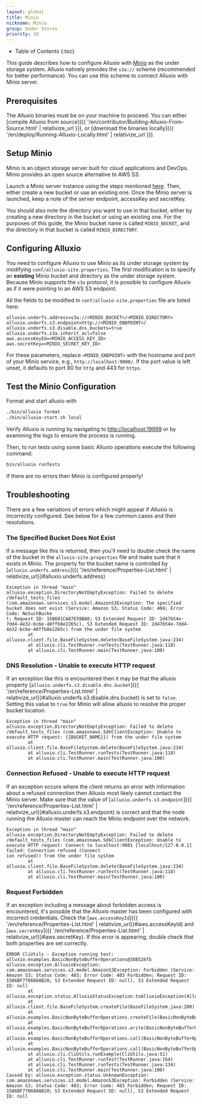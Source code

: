 ```yaml
---
layout: global
title: Minio
nickname: Minio
group: Under Stores
priority: 10
---
```


* Table of Contents
{:toc}

This guide describes how to configure Alluxio with [Minio](https://minio.io/) as the
under storage system. Alluxio natively provides the `s3a://` scheme (recommended for better
performance). You can use this scheme to connect Alluxio with Minio server.

## Prerequisites

The Alluxio binaries must be on your machine to proceed.
You can either
[compile Alluxio from source]({{ '/en/contributor/Building-Alluxio-From-Source.html' | relativize_url }}),
or [download the binaries locally]({{ '/en/deploy/Running-Alluxio-Locally.html' | relativize_url }}).

## Setup Minio

Minio is an object storage server built for cloud applications and DevOps. Minio provides an open
source alternative to AWS S3.

Launch a Minio server instance using the steps mentioned
[here](http://docs.minio.io/docs/minio-quickstart-guide).
Then, either create a new bucket or use an existing one.
Once the Minio server is launched, keep a note of the server endpoint, accessKey and secretKey.

You should also note the directory you want to use in that bucket, either by creating
a new directory in the bucket or using an existing one. For the purposes of this guide, the Minio
bucket name is called `MINIO_BUCKET`, and the directory in that bucket is called `MINIO_DIRECTORY`.

## Configuring Alluxio

You need to configure Alluxio to use Minio as its under storage system by modifying
`conf/alluxio-site.properties`. The first modification is to specify an **existing** Minio
bucket and directory as the under storage system.
Because Minio supports the `s3a` protocol, it is possible to configure Alluxio as if it were
pointing to an AWS S3 endpoint.

All the fields to be modified in `conf/alluxio-site.properties` file are listed here:

```properties
alluxio.underfs.address=s3a://<MINIO_BUCKET>/<MINIO_DIRECTORY>
alluxio.underfs.s3.endpoint=http://<MINIO_ENDPOINT>/
alluxio.underfs.s3.disable.dns.buckets=true
alluxio.underfs.s3a.inherit_acl=false
aws.accessKeyId=<MINIO_ACCESS_KEY_ID>
aws.secretKey=<MINIO_SECRET_KEY_ID>
```

For these parameters, replace `<MINIO_ENDPOINT>` with the hostname and port of your Minio service,
e.g., `http://localhost:9000/`.
If the port value is left unset, it defaults to port 80 for `http` and 443 for `https`.

## Test the Minio Configuration

Format and start alluxio with

```bash
./bin/alluxio format
./bin/alluxio-start.sh local
```

Verify Alluxio is running by navigating to [http://localhost:19999](http://localhost:19999) or by
examining the logs to ensure the process is running.

Then, to run tests using some basic Alluxio operations execute the following command:

```bash
bin/alluxio runTests
```

If there are no errors then Minio is configured properly!

## Troubleshooting 

There are a few variations of errors which might appear if Alluxio is incorrectly configured.
See below for a few common cases and their resolutions.

### The Specified Bucket Does Not Exist

If a message like this is returned, then you'll need to double check the name of the bucket in the
`alluxio-site.properties` file and make sure that it exists in Minio.
The property for the bucket name is controlled by [`alluxio.underfs.address`]({{ '/en/reference/Properties-List.html' | relativize_url}}#alluxio.underfs.address)

```
Exception in thread "main" alluxio.exception.DirectoryNotEmptyException: Failed to delete /default_tests_files (com.amazonaws.services.s3.model.AmazonS3Exception: The specified bucket does not exist (Service: Amazon S3; Status Code: 404; Error Code: NoSuchBucke
t; Request ID: 158681CA87E59BA0; S3 Extended Request ID: 2d47b54e-7dd4-4e32-bc6e-48ffb8e2265c), S3 Extended Request ID: 2d47b54e-7dd4-4e32-bc6e-48ffb8e2265c) from the under file system
        at alluxio.client.file.BaseFileSystem.delete(BaseFileSystem.java:234)
        at alluxio.cli.TestRunner.runTests(TestRunner.java:118)
        at alluxio.cli.TestRunner.main(TestRunner.java:100)
```

### DNS Resolution - Unable to execute HTTP request

If an exception like this is encountered then it may be that the alluxio property
[`alluxio.underfs.s3.disable.dns.bucket`]({{ '/en/reference/Properties-List.html' | relativize_url}}#alluxio.underfs.s3.disable.dns.bucket)
is set to `false`.
Setting this value to `true` for Minio will allow alluxio to resolve the proper bucket location.

```
Exception in thread "main" alluxio.exception.DirectoryNotEmptyException: Failed to delete /default_tests_files (com.amazonaws.SdkClientException: Unable to execute HTTP request: {{BUCKET_NAME}}) from the under file system
        at alluxio.client.file.BaseFileSystem.delete(BaseFileSystem.java:234)
        at alluxio.cli.TestRunner.runTests(TestRunner.java:118)
        at alluxio.cli.TestRunner.main(TestRunner.java:100)
```

### Connection Refused - Unable to execute HTTP request

If an exception occurs where the client returns an error with information about a refused connection 
then Alluxio most likely cannot contact the Minio server.
Make sure that the value of
[`alluxio.underfs.s3.endpoint`]({{ '/en/reference/Properties-List.html' | relativize_url}}#alluxio.underfs.s3.endpoint)
is correct and that the node running the Alluxio master can reach the Minio endpoint over the
network.

```
Exception in thread "main" alluxio.exception.DirectoryNotEmptyException: Failed to delete /default_tests_files (com.amazonaws.SdkClientException: Unable to execute HTTP request: Connect to localhost:9001 [localhost/127.0.0.1] failed: Connection refused (Connect
ion refused)) from the under file system
        at alluxio.client.file.BaseFileSystem.delete(BaseFileSystem.java:234)
        at alluxio.cli.TestRunner.runTests(TestRunner.java:118)
        at alluxio.cli.TestRunner.main(TestRunner.java:100)
```

### Request Forbidden

If an exception including a message about forbidden access is encountered, it's possible that the
Alluxio master has been configured with incorrect credentials.
Check the [`aws.accessKeyId`]({{ '/en/reference/Properties-List.html' | relativize_url}}#aws.accessKeyId)
and [`aws.secretKey`]({{ '/en/reference/Properties-List.html' | relativize_url}}#aws.secretKey).
If this error is appearing, double check that both properties are set correctly.

```
ERROR CliUtils - Exception running test: alluxio.examples.BasicNonByteBufferOperations@388526fb
alluxio.exception.AlluxioException: com.amazonaws.services.s3.model.AmazonS3Exception: Forbidden (Service: Amazon S3; Status Code: 403; Error Code: 403 Forbidden; Request ID: 1586BF770688AB20; S3 Extended Request ID: null), S3 Extended Request ID: null
        at alluxio.exception.status.AlluxioStatusException.toAlluxioException(AlluxioStatusException.java:111)
        at alluxio.client.file.BaseFileSystem.createFile(BaseFileSystem.java:200)
        at alluxio.examples.BasicNonByteBufferOperations.createFile(BasicNonByteBufferOperations.java:102)
        at alluxio.examples.BasicNonByteBufferOperations.write(BasicNonByteBufferOperations.java:85)
        at alluxio.examples.BasicNonByteBufferOperations.call(BasicNonByteBufferOperations.java:80)
        at alluxio.examples.BasicNonByteBufferOperations.call(BasicNonByteBufferOperations.java:49)
        at alluxio.cli.CliUtils.runExample(CliUtils.java:51)
        at alluxio.cli.TestRunner.runTest(TestRunner.java:164)
        at alluxio.cli.TestRunner.runTests(TestRunner.java:134)
        at alluxio.cli.TestRunner.main(TestRunner.java:100)
Caused by: alluxio.exception.status.UnknownException: com.amazonaws.services.s3.model.AmazonS3Exception: Forbidden (Service: Amazon S3; Status Code: 403; Error Code: 403 Forbidden; Request ID: 1586BF770688AB20; S3 Extended Request ID: null), S3 Extended Request ID: null
```